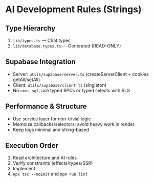 # AI Development Rules (Strings)

## Type Hierarchy
1. `lib/types.ts` — Chat types
2. `lib/database.types.ts` — Generated (READ-ONLY)

## Supabase Integration
- Server: `utils/supabase/server.ts` (createServerClient + cookies getAll/setAll)
- Client: `utils/supabase/client.ts` (singleton)
- No `exec_sql`; use typed RPCs or typed selects with RLS

## Performance & Structure
- Use service layer for non-trivial logic
- Memoize callbacks/selectors; avoid heavy work in render
- Keep logs minimal and string-based

## Execution Order
1) Read architecture and AI rules
2) Verify constraints (effects/types/SSR)
3) Implement
4) `npx tsc --noEmit` and `npm run lint`


